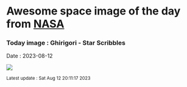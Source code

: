 
# Awesome space image of the day from [NASA](https://api.nasa.gov/)

### Today image : Ghirigori - Star Scribbles
Date : 2023-08-12

![](https://apod.nasa.gov/apod/image/2308/Ghirigori_delBooteCoronaBorealeOfiucoeChiomadiBerenice1024.jpg)

<small>Latest update : Sat Aug 12 20:11:17 2023</small>
        
